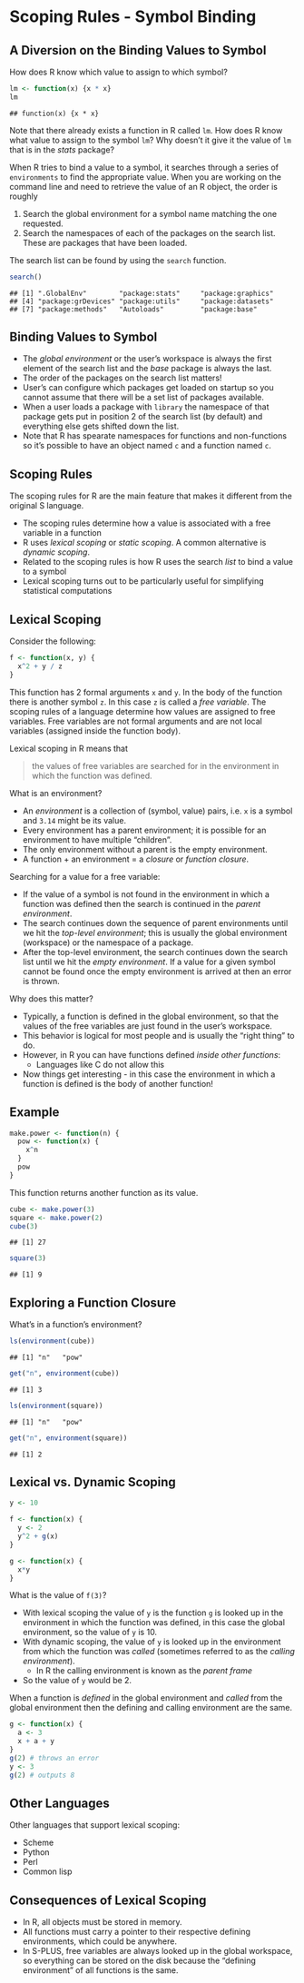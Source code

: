 Scoping Rules - Symbol Binding
================

## A Diversion on the Binding Values to Symbol

How does R know which value to assign to which symbol?

``` r
lm <- function(x) {x * x}
lm
```

    ## function(x) {x * x}

Note that there already exists a function in R called `lm`. How does R
know what value to assign to the symbol `lm`? Why doesn’t it give it the
value of `lm` that is in the *stats* package?

When R tries to bind a value to a symbol, it searches through a series
of `environments` to find the appropriate value. When you are working on
the command line and need to retrieve the value of an R object, the
order is roughly

1.  Search the global environment for a symbol name matching the one
    requested.
2.  Search the namespaces of each of the packages on the search list.
    These are packages that have been loaded.

The search list can be found by using the `search` function.

``` r
search()
```

    ## [1] ".GlobalEnv"        "package:stats"     "package:graphics" 
    ## [4] "package:grDevices" "package:utils"     "package:datasets" 
    ## [7] "package:methods"   "Autoloads"         "package:base"

## Binding Values to Symbol

-   The *global environment* or the user’s workspace is always the first
    element of the search list and the *base* package is always the
    last.
-   The order of the packages on the search list matters!
-   User’s can configure which packages get loaded on startup so you
    cannot assume that there will be a set list of packages available.
-   When a user loads a package with `library` the namespace of that
    package gets put in position 2 of the search list (by default) and
    everything else gets shifted down the list.
-   Note that R has spearate namespaces for functions and non-functions
    so it’s possible to have an object named `c` and a function named
    `c`.

## Scoping Rules

The scoping rules for R are the main feature that makes it different
from the original S language.

-   The scoping rules determine how a value is associated with a free
    variable in a function
-   R uses *lexical scoping* or *static scoping*. A common alternative
    is *dynamic scoping*.
-   Related to the scoping rules is how R uses the search *list* to bind
    a value to a symbol
-   Lexical scoping turns out to be particularly useful for simplifying
    statistical computations

## Lexical Scoping

Consider the following:

``` r
f <- function(x, y) {
  x^2 + y / z
}
```

This function has 2 formal arguments `x` and `y`. In the body of the
function there is another symbol `z`. In this case `z` is called a *free
variable*. The scoping rules of a language determine how values are
assigned to free variables. Free variables are not formal arguments and
are not local variables (assigned inside the function body).

Lexical scoping in R means that

> the values of free variables are searched for in the environment in
> which the function was defined.

What is an environment?

-   An *environment* is a collection of (symbol, value) pairs, i.e. `x`
    is a symbol and `3.14` might be its value.
-   Every environment has a parent environment; it is possible for an
    environment to have multiple “children”.
-   The only environment without a parent is the empty environment.
-   A function + an environment = a *closure* or *function closure*.

Searching for a value for a free variable:

-   If the value of a symbol is not found in the environment in which a
    function was defined then the search is continued in the *parent
    environment*.
-   The search continues down the sequence of parent environments until
    we hit the *top-level environment*; this is usually the global
    environment (workspace) or the namespace of a package.
-   After the top-level environment, the search continues down the
    search list until we hit the *empty environment*. If a value for a
    given symbol cannot be found once the empty environment is arrived
    at then an error is thrown.

Why does this matter?

-   Typically, a function is defined in the global environment, so that
    the values of the free variables are just found in the user’s
    workspace.
-   This behavior is logical for most people and is usually the “right
    thing” to do.
-   However, in R you can have functions defined *inside other
    functions*:
    -   Languages like C do not allow this
-   Now things get interesting - in this case the environment in which a
    function is defined is the body of another function!

## Example

``` r
make.power <- function(n) {
  pow <- function(x) {
    x^n
  }
  pow
}
```

This function returns another function as its value.

``` r
cube <- make.power(3)
square <- make.power(2)
cube(3)
```

    ## [1] 27

``` r
square(3)
```

    ## [1] 9

## Exploring a Function Closure

What’s in a function’s environment?

``` r
ls(environment(cube))
```

    ## [1] "n"   "pow"

``` r
get("n", environment(cube))
```

    ## [1] 3

``` r
ls(environment(square))
```

    ## [1] "n"   "pow"

``` r
get("n", environment(square))
```

    ## [1] 2

## Lexical vs. Dynamic Scoping

``` r
y <- 10

f <- function(x) {
  y <- 2
  y^2 + g(x)
}

g <- function(x) {
  x*y
}
```

What is the value of `f(3)`?

-   With lexical scoping the value of `y` is the function `g` is looked
    up in the environment in which the function was defined, in this
    case the global environment, so the value of `y` is 10.
-   With dynamic scoping, the value of `y` is looked up in the
    environment from which the function was *called* (sometimes referred
    to as the *calling environment*).
    -   In R the calling environment is known as the *parent frame*
-   So the value of `y` would be 2.

When a function is *defined* in the global environment and *called* from
the global environment then the defining and calling environment are the
same.

``` r
g <- function(x) {
  a <- 3
  x + a + y
}
g(2) # throws an error
y <- 3
g(2) # outputs 8
```

## Other Languages

Other languages that support lexical scoping:

-   Scheme
-   Python
-   Perl
-   Common lisp

## Consequences of Lexical Scoping

-   In R, all objects must be stored in memory.
-   All functions must carry a pointer to their respective defining
    environments, which could be anywhere.
-   In S-PLUS, free variables are always looked up in the global
    workspace, so everything can be stored on the disk because the
    “defining environment” of all functions is the same.

